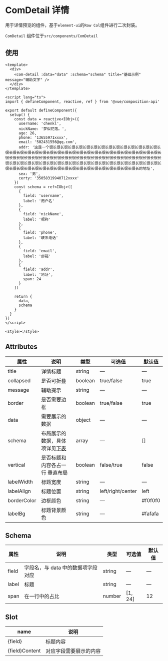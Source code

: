 # ComDetail 详情

用于详情预览的组件，基于`element-ui`的`Row Col`组件进行二次封装。

`ComDetail` 组件位于`src/components/ComDetail`

## 使用

```vue
<template>
  <div>
    <com-detail :data="data" :schema="schema" title="基础示例" message="辅助文字" />
  </div>
</template>

<script lang="ts">
import { defineComponent, reactive, ref } from '@vue/composition-api'

export default defineComponent({
  setup() {
    const data = reactive<IObj>({
      username: 'chenkl',
      nickName: '梦似花落。',
      age: 26,
      phone: '13655971xxxx',
      email: '502431556@qq.com',
      addr: '这是一个很长很长很长很长很长很长很长很长很长很长很长很长很长很长很长很长很长很长很长很长很长很长很长很长很长很长很长很长很长很长很长很长很长很长很长很长很长很长很长很长很长很长很长很长很长很长很长很长很长很长很长很长很长很长很长很长很长很长很长很长很长很长很长很长很长很长很长很长很长很长很长很长很长很长很长很长很长很长很长很长很长很长很长很长很长很长很长很长很长很长很长很长很长很长很长很长的地址',
      sex: '男',
      certy: '35058319940712xxxx'
    })
    const schema = ref<IObj>([
      {
        field: 'username',
        label: '用户名'
      },
      {
        field: 'nickName',
        label: '昵称'
      },
      {
        field: 'phone',
        label: '联系电话'
      },
      {
        field: 'email',
        label: '邮箱'
      },
      {
        field: 'addr',
        label: '地址',
        span: 24
      }
    ])

    return {
      data,
      schema
    }
  }
})
</script>

<style></style>
```

## Attributes

| 属性        | 说明                                      | 类型    | 可选值            | 默认值  |
| ----------- | ----------------------------------------- | ------- | ----------------- | ------- |
| title       | 详情标题                                  | string  | —                 | —       |
| collapsed   | 是否可折叠                                | boolean | true/false        | true    |
| message     | 辅助提示                                  | string  | —                 | —       |
| border      | 是否需要边框                              | boolean | true/false        | true    |
| data        | 需要展示的数据                            | object  | —                 | —       |
| schema      | 布局展示的数据，具体项详见[下表](#Schema) | array   | —                 | []      |
| vertical    | 是否标题和内容各占一行 垂直布局           | boolean | false/true        | false   |
| labelWidth  | 标题宽度                                  | string  | —                 | —       |
| labelAlign  | 标题位置                                  | string  | left/right/center | left    |
| borderColor | 边框颜色                                  | string  | —                 | #f0f0f0 |
| labelBg     | 标题背景颜色                              | string  | —                 | #fafafa |

## Schema<span id="Schema"></span>

| 属性  | 说明                               | 类型   | 可选值  | 默认值 |
| ----- | ---------------------------------- | ------ | ------- | ------ |
| field | 字段名，与 data 中的数据项字段对应 | string | —       | —      |
| label | 标题                               | string | —       | —      |
| span  | 在一行中的占比                     | number | [1, 24] | 12     |

## Slot

| name           | 说明                   |
| -------------- | ---------------------- |
| {field}        | 标题内容               |
| {field}Content | 对应字段需要展示的内容 |
